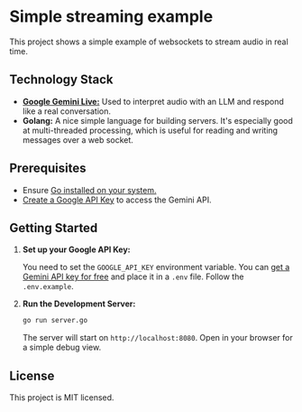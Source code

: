 # Simple streaming example

This project shows a simple example of websockets to stream audio in real time.

## Technology Stack

*   **[Google Gemini Live:](https://ai.google.dev/gemini-api/docs/live)** Used to interpret audio with an LLM and respond like a real conversation.
*   **Golang:** A nice simple language for building servers. It's especially good at multi-threaded processing, which is useful for reading and writing messages over a web socket.

## Prerequisites

*   Ensure [Go installed on your system.](https://go.dev/doc/install)
*   [Create a Google API Key](https://ai.google.dev/gemini-api/docs) to access the Gemini API.

## Getting Started

1.  **Set up your Google API Key:**

    You need to set the `GOOGLE_API_KEY` environment variable. You can [get a Gemini API key for free](https://ai.google.dev/gemini-api/docs/api-key) and place it in a `.env` file. Follow the `.env.example`.

2.  **Run the Development Server:**

    ```bash
    go run server.go
    ```

    The server will start on `http://localhost:8080`. Open in your browser for a simple debug view.

## License

This project is MIT licensed.


